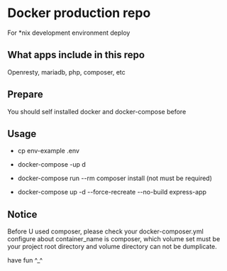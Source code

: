 # Docker production repo

For *nix development environment deploy 

## What apps include in this repo

Openresty, mariadb, php, composer, etc
## Prepare

You should self installed docker and docker-compose before 

## Usage

* cp env-example .env

* docker-compose -up d

* docker-compose run  --rm composer install (not must be required) 

* docker-compose up -d --force-recreate --no-build express-app

## Notice

Before U used composer, please check your docker-composer.yml configure about container_name is composer, which volume set must be your project root directory and volume directory can not be dumplicate.

have fun ^_^

